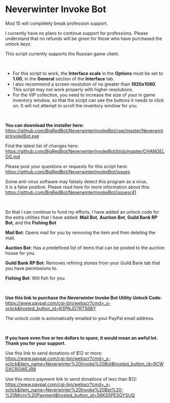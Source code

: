 # Neverwinter Invoke Bot

Mod 15 will completely break profession support.

I currently have no plans to continue support for professions. Please understand that no refunds will be given for those who have purchased the unlock keys.

This script currently supports the Russian game client.

&nbsp;

- For this script to work, the **Interface scale** in the **Options** must be set to **1.00**, in the **General** section of the **Interface** tab.  
- I also recommend a screen resolution of no greater than **1920x1080**. This script may not work properly with higher resolutions.  
- For the VIP collection, you need to increase the size of your in game inventory window, so that the script can see the buttons it needs to click on. It will not attempt to scroll the inventory window for you.

&nbsp;

**You can download the installer here:**  
https://github.com/BigRedBot/NeverwinterInvokeBot/raw/master/NeverwinterInvokeBot.exe

Find the latest list of changes here:  
https://github.com/BigRedBot/NeverwinterInvokeBot/blob/master/CHANGELOG.md

Please post your questions or requests for this script here:  
https://github.com/BigRedBot/NeverwinterInvokeBot/issues

Some anti-virus software may falsely detect this program as a virus.  
It is a false positive. Please read here for more information about this:  
https://github.com/BigRedBot/NeverwinterInvokeBot/issues/41

&nbsp;

So that I can continue to fund my efforts, I have added an unlock code for the extra utilities that I have added: **Mail Bot**, **Auction Bot**, **Guild Bank RP Bot**, and the **Fishing Bot**

**Mail Bot**: Opens mail for you by removing the item and then deleting the mail.

**Auction Bot**: Has a predefined list of items that can be posted to the auction house for you.

**Guild Bank RP Bot**: Removes refining stones from your Guild Bank tab that you have permissions to.

**Fishing Bot**: Will fish for you.

&nbsp;

**Use this link to purchase the Neverwinter Invoke Bot Utility Unlock Code:**  
https://www.paypal.com/cgi-bin/webscr?cmd=_s-xclick&hosted_button_id=R3PNJD7RT56BY

The unlock code is automatically emailed to your PayPal email address.

&nbsp;

**If you have even five or ten dollars to spare, it would mean an awful lot. Thank you for your support.**

Use this link to send donations of $12 or more:  
https://www.paypal.com/cgi-bin/webscr?cmd=_s-xclick&item_name=Neverwinter%20Invoke%20Bot&hosted_button_id=9CWGXCRGWEJR8

Use this micro payment link to send donations of less than $12:  
https://www.paypal.com/cgi-bin/webscr?cmd=_s-xclick&item_name=Neverwinter%20Invoke%20Bot%20-%20Micro%20Payment&hosted_button_id=S6KS5PESGYSUQ
